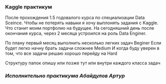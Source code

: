 ### Kaggle практикум

После прохождения 1.5 годовалого курса по специализации Data Sceince.
Чтобы не потерять навыки я хочу выплонять задания с Kaggle. Что станит моим портфолио на будущее.
На сегодняшний день после окончания курса, через 2 месяца устроился на роль Data Enginer. 

По плану первый месяц выполнить несколько легких задач Beginer
Если будет легко начну брать задачи сложнее Medium
И когда буду уверен в том, что все задачи решаю хорошо перейду на Hard

Структуру папок опишу или позже тут или внутри каждого класса задач

### <i>Исполнительно практикума Абайдулов Артур</i>
